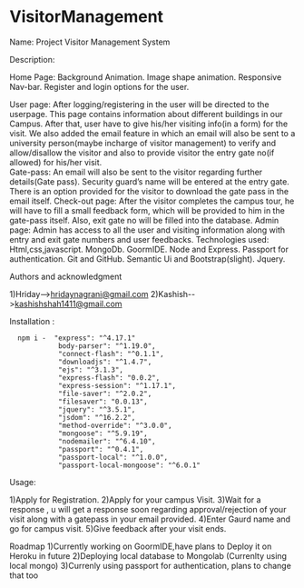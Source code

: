 # VisitorManagement
Name:
Project Visitor Management System

Description:

   Home Page:
    Background Animation.
    Image shape animation.
    Responsive Nav-bar.
    Register and login options for the user.

  User page:
    After logging/registering in the user will be directed to the userpage.
    This page contains information about different buildings in our Campus.
    After that, user have to give his/her visiting info(in a form) for the visit.
    We also added the email feature in which an email will also be sent to a university person(maybe incharge of visitor management) to verify and allow/disallow the visitor and also to provide visitor the entry gate no(if allowed) for his/her visit.  
    Gate-pass:
    An email will also be sent to the visitor regarding further details(Gate pass).
    Security guard’s name will be entered at the entry gate.
    There is an option provided for the visitor to download the gate pass in the email itself.
  Check-out page:
    After the visitor completes the campus tour, he will have to fill a small feedback form, which will be provided to him in the gate-pass itself.
    Also, exit gate no will be filled into the database.
  Admin page:
    Admin has access to all the user and visiting information along with entry and exit gate numbers and user feedbacks.
  Technologies used:
    Html,css,javascript.
    MongoDb.
    GoormIDE.
    Node and Express.
    Passport for authentication.
    Git and GitHub.
    Semantic Ui and Bootstrap(slight).
    Jquery.

Authors and acknowledgment

  1)Hriday-->hridaynagrani@gmail.com
  2)Kashish-->kashishshah1411@gmail.com
 
Installation :

      npm i -  "express": "^4.17.1"
                body-parser": "^1.19.0",
                "connect-flash": "^0.1.1",
                "downloadjs": "^1.4.7",
                "ejs": "^3.1.3",
                "express-flash": "0.0.2",
                "express-session": "^1.17.1",
                "file-saver": "^2.0.2",
                "filesaver": "0.0.13",
                "jquery": "^3.5.1",
                "jsdom": "^16.2.2",
                "method-override": "^3.0.0",
                "mongoose": "^5.9.19",
                "nodemailer": "^6.4.10",
                "passport": "^0.4.1",
                "passport-local": "^1.0.0",
                "passport-local-mongoose": "^6.0.1"

      
Usage:
   
   1)Apply for Registration.
   2)Apply for your campus Visit.
   3)Wait for a response , u will get a response soon regarding approval/rejection of your visit along with a gatepass in your email provided.
   4)Enter Gaurd name and go for campus visit.
   5)Give feedback after your visit ends.

Roadmap
  1)Currently working on GoormIDE,have plans to Deploy it on Heroku in future
  2)Deploying local database to Mongolab (Currenlty using local mongo)
  3)Currenly using passport for authentication, plans to change that too
   
   
